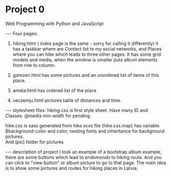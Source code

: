 # Project 0

Web Programming with Python and JavaScript

--- Four pages: 
1) hiking.html ( index page is the same - sorry for calling it differently) it has a taskbar where are Contact list to my social networks, and Places where you can hike which leads to three other pages. It has some grid models and media, when the window is smaller puts album elements from row to column. 

2) garezeri.html has some pictures and an unordered list of items of this place. 

3) amata.html has ordered list of the place

4) veczemju.html pictures table of distances and time.

--- stylesheet files:
hiking.css is first style sheet. Have many ID and Classes. @media min-width for pending.

hike.css is sass generated from hike.scss file (hike.css.map) has variable $background-color and color, nesting fonts and inheritance for background pictures.  
And (pic) folder for pictures 

--- description of project 
I took an example of a bootstrap album example, there are some buttons which lead to endomondo to hiking route. And you can click to "view button" or album picture to go to that page. 
The main idea is to show some pictures and routes for hiking places in Latvia. 

